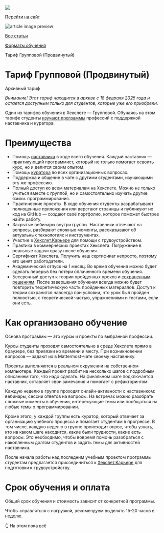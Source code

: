 [![](https://files.carrotquest.app/knowledge-bases-images/logos/64033/1726575914708-nb7xvabz.png)](/)

[Перейти на сайт](https://ru.hexlet.io)

![article image preview]()

[Все статьи](/)

[Форматы обучения](/category/4295)

Тариф Групповой (Продвинутый)

# Тариф Групповой (Продвинутый)

Архивный тариф

*Внимание! Этот тариф находится в архиве с 18 февраля 2025 года и остается доступным только для студентов, которые уже его приобрели.*

Один из тарифов обучения в Хекслете — Групповой. Обучаясь на этом тарифе студенты [изучают программы](https://ru.hexlet.io/courses) профессий с поддержкой наставника и куратора.

# Преимущества

* Помощь [наставника](https://help.hexlet.io/article/20511) в ходе всего обучения. Каждый наставник — практикующий программист, который не только помогает освоить курс, но и делится своим опытом.
* Помощь [куратора](https://help.hexlet.io/article/20512) во всех организационных вопросах.
* Поддержка и общение в чате с другими студентами, изучающими эту же профессию.
* Полный доступ ко всем материалам на Хекслете. Можно не только учиться вместе с группой, но и самостоятельно изучать другие языки. программирования.
* Практические проекты. В ходе обучения студенты разрабатывают полноценные приложения или верстают страницы и публикуют их код на GitHub — создают своё портфолио, которое поможет быстрее найти работу.
* Закрытые вебинары внутри группы. Наставники отвечают на вопросы, разбирают сложные моменты, рассказывают об актуальных технологиях и инструментах.
* Участие в [Хекслет.Карьере](https://help.hexlet.io/article/20570) для помощи с трудоустройством.
* Практика в коммерческих проектах Хекслета. Погружение в реальные задачи сразу после обучения.
* Сертификат Хекслета. Получить наш сертификат непросто, поэтому его ценят работодатели.
* Академический отпуск на 1 месяц. Во время обучения можно будет сделать перерыв без потери оплаченного времени обучения.
* Бессрочный доступ к теории пройденных уроков и [сохраненным решениям](https://help.hexlet.io/article/20538). После завершения обучения всегда можно будет повторить теоретическую часть пройденных материалов. Доступ к теории сохранится навсегда при условии, что урок был пройден полностью, с теоретической частью, упражнениями и тестами, если они есть.

# Как организовано обучение

Основа программы — это курсы и проекты по выбранной профессии.

Курсы студенты проходят самостоятельно в среде Хекслета прямо в браузере, без привязки ко времени и месту. При возникновении вопросов — задают их в Mattermost-чате своему наставнику.

Проекты выполняются в реальном окружении на собственном компьютере. Каждый проект разбит на несколько шагов с подробным описанием того, что надо сделать. На финальном шаге подключается наставник, оставляет свои замечания и помогает с рефакторингом.

Каждую неделю в группе проходят онлайн-активности с наставником: вебинары, сессии ответов на вопросы. На встречах можно разобрать сложные моменты в обучении, интересующие темы или пообщаться на любые темы о программировании.

Кроме этого, у каждой группы есть куратор, который отвечает за организацию учебного процесса и помогает студентам в прогрессе. В том числе, каждую неделю в группе происходит опрос, чтобы узнать, кто на каком шаге находится, какие были трудности, какие есть вопросы. Это необходимо, чтобы вовремя помочь разобраться с накопленным долгом студентов и задать темы для активностей наставника.

После начала работы над последним учебным проектом программы студентам предлагается присоединиться к [Хекслет.Карьере](https://help.hexlet.io/article/20570) для подготовки к трудоустройству.

# Срок обучения и оплата

Общий срок обучения и стоимость зависит от конкретной программы.

Чтобы справляться с нагрузкой, рекомендуем выделять 15-20 часов в неделю.

👆 На этом пока всё